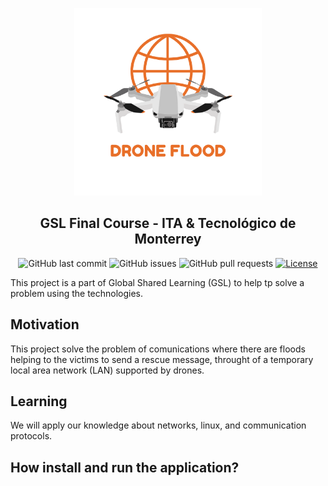 <p align="center">
  <a href="" rel="noopener">
 <img src="fig/logo.png" alt="GSL Final Course - ITA & Tecnológico de Monterrey" width="300"></a>
</p>

<h2 align="center">GSL Final Course - ITA & Tecnológico de Monterrey</h2>

<div align="center">

![GitHub last commit](https://img.shields.io/github/last-commit/kabartsjc/gsl-iot)
![GitHub issues](https://img.shields.io/github/issues/kabartsjc/gsl-iot)
![GitHub pull requests](https://img.shields.io/github/issues-pr/kabartsjc/gsl-iot)
[![License](https://img.shields.io/badge/license-GPL-blue.svg)](/LICENSE)
</div>

This project is a part of Global Shared Learning (GSL) to help tp solve a problem using the technologies. 

## Motivation
This project solve the problem of comunications where there are floods helping to the victims to send a rescue message, throught of a temporary local area network (LAN) supported by drones. 


## Learning 
We will apply our knowledge about networks, linux, and communication protocols.

## How install and run the application?
